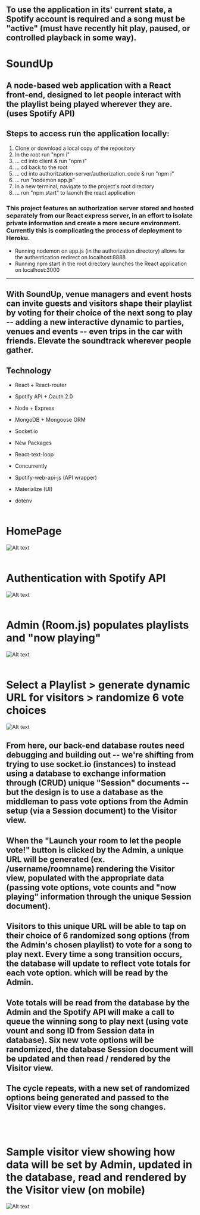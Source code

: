 
## **To use the application in its' current state, a Spotify account is required and a song must be "active" (must have recently hit play, paused, or controlled playback in some way).**

# SoundUp
## A node-based web application with a React front-end, designed to let people interact with the playlist being played wherever they are. (uses Spotify API)

## Steps to access run the application locally:
1) Clone or download a local copy of the repository
2) In the root run "npm i"
3) ... cd into client & run "npm i"
4) ... cd back to the root
5) ... cd into authoritzation-server/authorization_code & run "npm i"
6) ... run "nodemon app.js"
7) In a new terminal, navigate to the project's root directory
8) ... run "npm start" to launch the react application



### This project features an authorization server stored and hosted separately from our React express server, in an effort to isolate private information and create a more secure environment. Currently this is complicating the process of deployment to Heroku.
- Running nodemon on app.js (in the authorization directory) allows for the authentication redirect on localhost:8888 
- Running npm start in the root directory launches the React application on localhost:3000


-------------

## With SoundUp, venue managers and event hosts can invite guests and visitors shape their playlist by voting for their choice of the next song to play -- adding a new interactive dynamic to parties, venues and events -- even trips in the car with friends. Elevate the soundtrack wherever people gather. 


## Technology
- React + React-router
- Spotify API  + Oauth 2.0
- Node + Express
- MongoDB + Mongoose ORM
- Socket.io

- New Packages
- React-text-loop
- Concurrently 
- Spotify-web-api-js (API wrapper)
- Materialize (UI)
- dotenv
<br /><br />
 
 
# HomePage 
![Alt text](/client/src/images/SoundUp_homepage.gif "Homepage")
<br /><br />

# Authentication with Spotify API
![Alt text](/client/src/images/SoundUp_authentication.gif "Homepage")
<br /><br />

# Admin (Room.js) populates playlists and "now playing"
![Alt text](/client/src/images/SoundUp_SpotifyPopulate.gif "Homepage")
<br /><br />

# Select a Playlist > generate dynamic URL for visitors > randomize 6 vote choices
![Alt text](/client/src/images/SoundUp_PickPlaylist_RandomizeVotes.gif "Homepage")



## From here, our back-end database routes need debugging and building out -- we're shifting from trying to use socket.io (instances) to instead using a database to exchange information through (CRUD) unique "Session" documents -- but the design is to use a database as the middleman to pass vote options from the Admin setup (via a Session document) to the Visitor view. 

## When the "Launch your room to let the people vote!" button is clicked by the Admin, a unique URL will be generated (ex. /username/roomname) rendering the Visitor view, populated with the appropriate data (passing vote options, vote counts and "now playing" information through the unique Session document).

## Visitors to this unique URL will be able to tap on their choice of 6 randomized song options (from the Admin's chosen playlist) to vote for a song to play next. Every time a song transition occurs, the database will update to reflect vote totals for each vote option. which will be read by the Admin. 

## Vote totals will be read from the database by the Admin and the Spotify API will make a call to queue the winning song to play next (using vote vount and song ID from Session data in database). Six new vote options will be randomized, the database Session document will be updated and then read / rendered by the Visitor view.

## The cycle repeats, with a new set of randomized options being generated and passed to the Visitor view every time the song changes.

<br /><br />
# Sample visitor view showing how data will be set by Admin, updated in the database, read and rendered by the Visitor view (on mobile)
![Alt text](/client/src/images/VisitorView_mobile.PNG "Homepage")
